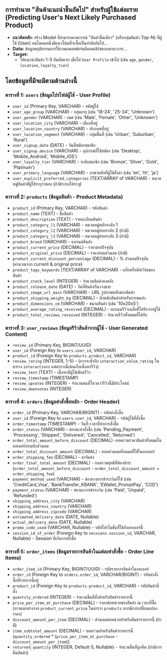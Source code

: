 ## การทำนาย "สินค้าแนะนำชิ้นถัดไป" สำหรับผู้ใช้แต่ละราย (Predicting User's Next Likely Purchased Product)

- **แนวคิดหลัก:** สร้าง Model ที่สามารถคาดการณ์ "สินค้าชิ้นเดียว" (หรือกลุ่มสินค้า Top-N) ที่ผู้ใช้ (User) คนใดคนหนึ่งมีแนวโน้มที่จะซื้อเป็นลำดับถัดไป...
- **Data:** ข้อมูลพฤติกรรมการใช้งานแพลตฟอร์มอีคอมเมิร์ซแบบครบวงจร...
- **Target:** 
  - ให้แนะนำสินค้า 1-3 อันดับแรก เมื่อใส่ `User Profile` เข้าไป (เช่น `age`, `gender`, `location`, `loyalty_tier`)

## โดยข้อมูลที่มีจะมีตามด้านล่างนี้

### ตารางที่ 1: `users` (ข้อมูลโปรไฟล์ผู้ใช้ - User Profile)
- `user_id` (Primary Key, VARCHAR) - รหัสผู้ใช้
- `user_age_group` (VARCHAR) - กลุ่มอายุ (เช่น '18-24', '25-34', 'Unknown')
- `user_gender` (VARCHAR) - เพศ (เช่น 'Male', 'Female', 'Other', 'Unknown')
- `user_location_city` (VARCHAR) - เมืองที่อยู่
- `user_location_country` (VARCHAR) - ประเทศที่อยู่
- `user_location_segment` (VARCHAR) - กลุ่มพื้นที่ (เช่น 'Urban', 'Suburban', 'Rural')
- `user_signup_date` (DATE) - วันที่สมัครสมาชิก
- `user_signup_device` (VARCHAR) - อุปกรณ์ที่ใช้สมัคร (เช่น 'Desktop', 'Mobile_Android', 'Mobile_iOS')
- `user_loyalty_tier` (VARCHAR) - ระดับสมาชิก (เช่น 'Bronze', 'Silver', 'Gold', 'Platinum')
- `user_primary_language` (VARCHAR) - ภาษาหลักที่ผู้ใช้ตั้งค่า (เช่น 'en', 'th', 'ja')
- `user_explicit_preferred_categories` (TEXT/ARRAY of VARCHAR) - หมวดหมู่สินค้าที่ผู้ใช้ระบุว่าชอบ (ถ้ามีระบบให้ระบุ)

### ตารางที่ 2: `products` (ข้อมูลสินค้า - Product Metadata)
- `product_id` (Primary Key, VARCHAR) - รหัสสินค้า
- `product_name` (TEXT) - ชื่อสินค้า
- `product_description` (TEXT) - รายละเอียดสินค้า
- `product_category_l1` (VARCHAR) - หมวดหมู่หลักระดับ 1
- `product_category_l2` (VARCHAR) - หมวดหมู่ย่อยระดับ 2 (ถ้ามี)
- `product_category_l3` (VARCHAR) - หมวดหมู่ย่อยระดับ 3 (ถ้ามี)
- `product_brand` (VARCHAR) - แบรนด์สินค้า
- `product_current_price` (DECIMAL) - ราคาขายปัจจุบัน
- `product_original_price` (DECIMAL) - ราคาก่อนส่วนลด (ถ้ามี)
- `product_current_discount_percentage` (DECIMAL) - % ส่วนลดปัจจุบัน (คำนวณจาก current & original price)
- `product_tags_keywords` (TEXT/ARRAY of VARCHAR) - แท็กหรือคีย์เวิร์ดของสินค้า
- `product_stock_level` (INTEGER) - จำนวนสินค้าคงคลัง
- `product_release_date` (DATE) - วันที่สินค้าเริ่มวางขาย
- `product_image_url_main` (VARCHAR) - URL รูปภาพหลักของสินค้า
- `product_shipping_weight_kg` (DECIMAL) - น้ำหนักสินค้าสำหรับการขนส่ง
- `product_dimensions_cm` (VARCHAR) - ขนาดสินค้า (เช่น '10x20x5')
- `product_average_rating_received` (DECIMAL) - คะแนนรีวิวเฉลี่ยที่ได้รับจากผู้ใช้
- `product_total_reviews_received` (INTEGER) - จำนวนรีวิวทั้งหมดที่ได้รับ

### ตารางที่ 3: `user_reviews` (ข้อมูลรีวิวสินค้าจากผู้ใช้ - User Generated Content)
- `review_id` (Primary Key, BIGINT/UUID)
- `user_id` (Foreign Key to `users.user_id`, VARCHAR)
- `product_id` (Foreign Key to `products.product_id`, VARCHAR)
- `review_rating` (INTEGER, 1-5) - (อาจจะซ้ำกับ `interaction_value_rating` ในตาราง `interactions` แต่ตารางนี้เน้นเก็บเนื้อหารีวิว)
- `review_text` (TEXT) - เนื้อหาที่ผู้ใช้เขียนรีวิว
- `review_timestamp` (TIMESTAMP)
- `review_upvotes` (INTEGER) - จำนวนคนที่โหวตว่ารีวิวนี้มีประโยชน์
- `review_downvotes` (INTEGER)

### ตารางที่ 4: `orders` (ข้อมูลคำสั่งซื้อหลัก - Order Header)
- `order_id` (Primary Key, VARCHAR/BIGINT) - รหัสคำสั่งซื้อ
- `user_id` (Foreign Key to `users.user_id`, VARCHAR) - รหัสผู้ใช้ที่สั่งซื้อ
- `order_timestamp` (TIMESTAMP) - วันที่-เวลาที่ทำการสั่งซื้อ
- `order_status` (VARCHAR) - สถานะคำสั่งซื้อ (เช่น 'Pending_Payment', 'Processing', 'Shipped', 'Delivered', 'Cancelled', 'Returned')
- `order_total_amount_before_discount` (DECIMAL) -ยอดรวมราคาสินค้าทั้งหมดในออเดอร์ก่อนหักส่วนลด
- `order_total_discount_amount` (DECIMAL) - ยอดส่วนลดทั้งหมดที่ใช้ในออเดอร์
- `order_shipping_fee` (DECIMAL) - ค่าจัดส่ง
- `order_final_total_amount` (DECIMAL) - ยอดรวมสุทธิที่ต้องชำระ (`order_total_amount_before_discount` - `order_total_discount_amount` + `order_shipping_fee`)
- `payment_method_used` (VARCHAR) - ช่องทางการชำระเงินที่ใช้ (เช่น 'CreditCard_Visa', 'BankTransfer_KBANK', 'EWallet_PromptPay', 'COD')
- `payment_status` (VARCHAR) - สถานะการชำระเงิน (เช่น 'Paid', 'Unpaid', 'Refunded')
- `shipping_address_city` (VARCHAR)
- `shipping_address_country` (VARCHAR)
- `shipping_address_zipcode` (VARCHAR)
- `estimated_delivery_date` (DATE, Nullable)
- `actual_delivery_date` (DATE, Nullable)
- `promo_code_used` (VARCHAR, Nullable) - รหัสโปรโมชั่นที่ใช้กับออเดอร์นี้
- `session_id_of_order` (Foreign Key to `sessions.session_id`, VARCHAR, Nullable) - Session ที่เกิดการสั่งซื้อ

### ตารางที่ 5: `order_items` (ข้อมูลรายการสินค้าในแต่ละคำสั่งซื้อ - Order Line Items)
- `order_item_id` (Primary Key, BIGINT/UUID) - รหัสรายการสินค้าในออเดอร์
- `order_id` (Foreign Key to `orders.order_id`, VARCHAR/BIGINT) - รหัสคำสั่งซื้อที่รายการนี้อยู่
- `product_id` (Foreign Key to `products.product_id`, VARCHAR) - รหัสสินค้าที่สั่ง
- `quantity_ordered` (INTEGER) - จำนวนชิ้นที่สั่งสำหรับสินค้ารายการนี้
- `price_per_item_at_purchase` (DECIMAL) - ราคาต่อหน่วยของสินค้า ณ เวลาที่ซื้อ (อาจแตกต่างจาก `product_current_price` ในตาราง `products` หากมีการเปลี่ยนแปลงราคา)
- `discount_amount_per_item` (DECIMAL) - ส่วนลดต่อหน่วยสำหรับสินค้ารายการนี้ (ถ้ามี)
- `item_subtotal_amount` (DECIMAL) - ยอดรวมสำหรับสินค้ารายการนี้ (`quantity_ordered` * (`price_per_item_at_purchase` - `discount_amount_per_item`))
- `returned_quantity` (INTEGER, Default 0, Nullable) - จำนวนชิ้นที่ถูกคืน (ถ้ามีการคืนสินค้า)
